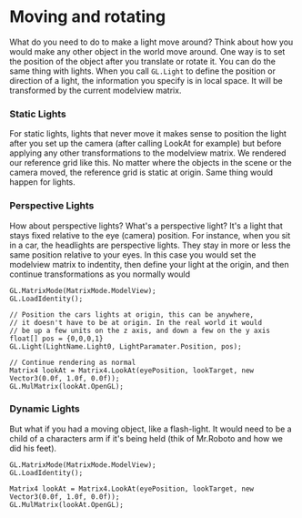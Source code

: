 # Moving and rotating
What do you need to do to make a light move around? Think about how you would make any other object in the world move around. One way is to set the position of the object after you translate or rotate it. You can do the same thing with lights. When you call ```GL.Light``` to define the position or direction of a light, the information you specify is in local space. It will be transformed by the current modelview matrix.

### Static Lights
For static lights, lights that never move it makes sense to position the light after you set up the camera (after calling LookAt for example) but before applying any other transformations to the modelview matrix. We rendered our reference grid like this. No matter where the objects in the scene or the camera moved, the reference grid is static at origin. Same thing would happen for lights.

### Perspective Lights
How about perspective lights? What's a perspective light? It's a light that stays fixed relative to the eye (camera) position. For instance, when you sit in a car, the headlights are perspective lights. They stay in more or less the same position relative to your eyes. In this case you would set the modelview matrix to indentity, then define your light at the origin, and then continue transformations as you normally would

```
GL.MatrixMode(MatrixMode.ModelView);
GL.LoadIdentity();

// Position the cars lights at origin, this can be anywhere,
// it doesn't have to be at origin. In the real world it would
// be up a few units on the z axis, and down a few on the y axis
float[] pos = {0,0,0,1}
GL.Light(LightName.Light0, LightParamater.Position, pos);

// Continue rendering as normal
Matrix4 lookAt = Matrix4.LookAt(eyePosition, lookTarget, new Vector3(0.0f, 1.0f, 0.0f));
GL.MulMatrix(lookAt.OpenGL);
```

### Dynamic Lights
But what if you had a moving object, like a flash-light. It would need to be a child of a characters arm if it's being held (thik of Mr.Roboto and how we did his feet).


```
GL.MatrixMode(MatrixMode.ModelView);
GL.LoadIdentity();

Matrix4 lookAt = Matrix4.LookAt(eyePosition, lookTarget, new Vector3(0.0f, 1.0f, 0.0f));
GL.MulMatrix(lookAt.OpenGL);


```